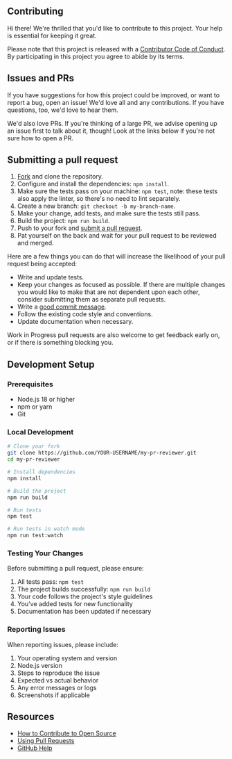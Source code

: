 ## Contributing

[fork]: https://github.com/tuan-vo/my-pr-reviewer/fork
[pr]: https://github.com/tuan-vo/my-pr-reviewer/compare
[code-of-conduct]: CODE_OF_CONDUCT.md

Hi there! We're thrilled that you'd like to contribute to this project. Your help is essential for keeping it great.

Please note that this project is released with a [Contributor Code of Conduct][code-of-conduct]. By participating in this project you agree to abide by its terms.

## Issues and PRs

If you have suggestions for how this project could be improved, or want to report a bug, open an issue! We'd love all and any contributions. If you have questions, too, we'd love to hear them.

We'd also love PRs. If you're thinking of a large PR, we advise opening up an issue first to talk about it, though! Look at the links below if you're not sure how to open a PR.

## Submitting a pull request

1. [Fork][fork] and clone the repository.
2. Configure and install the dependencies: `npm install`.
3. Make sure the tests pass on your machine: `npm test`, note: these tests also apply the linter, so there's no need to lint separately.
4. Create a new branch: `git checkout -b my-branch-name`.
5. Make your change, add tests, and make sure the tests still pass.
6. Build the project: `npm run build`.
7. Push to your fork and [submit a pull request][pr].
8. Pat yourself on the back and wait for your pull request to be reviewed and merged.

Here are a few things you can do that will increase the likelihood of your pull request being accepted:

- Write and update tests.
- Keep your changes as focused as possible. If there are multiple changes you would like to make that are not dependent upon each other, consider submitting them as separate pull requests.
- Write a [good commit message](http://tbaggery.com/2008/04/19/a-note-about-git-commit-messages.html).
- Follow the existing code style and conventions.
- Update documentation when necessary.

Work in Progress pull requests are also welcome to get feedback early on, or if there is something blocking you.

## Development Setup

### Prerequisites

- Node.js 18 or higher
- npm or yarn
- Git

### Local Development

```bash
# Clone your fork
git clone https://github.com/YOUR-USERNAME/my-pr-reviewer.git
cd my-pr-reviewer

# Install dependencies
npm install

# Build the project
npm run build

# Run tests
npm test

# Run tests in watch mode
npm run test:watch
```

### Testing Your Changes

Before submitting a pull request, please ensure:

1. All tests pass: `npm test`
2. The project builds successfully: `npm run build`
3. Your code follows the project's style guidelines
4. You've added tests for new functionality
5. Documentation has been updated if necessary

### Reporting Issues

When reporting issues, please include:

1. Your operating system and version
2. Node.js version
3. Steps to reproduce the issue
4. Expected vs actual behavior
5. Any error messages or logs
6. Screenshots if applicable

## Resources

- [How to Contribute to Open Source](https://opensource.guide/how-to-contribute/)
- [Using Pull Requests](https://help.github.com/articles/about-pull-requests/)
- [GitHub Help](https://help.github.com)
